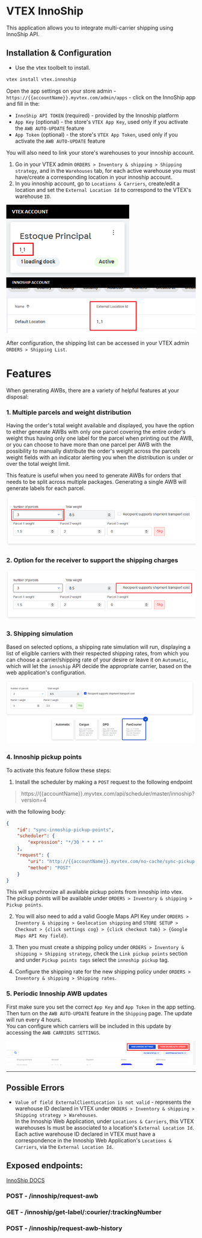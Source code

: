 # VTEX InnoShip

This application allows you to integrate multi-carrier shipping using InnoShip API.

## Installation & Configuration

- Use the vtex toolbelt to install.

```bash
vtex install vtex.innoship
```

Open the app settings on your store admin - `https://{{accountName}}.myvtex.com/admin/apps` - click on the InnoShip app and fill in the:
* `InnoShip API TOKEN` (required) - provided by the Innoship platform
* `App Key` (optional) - the store's `VTEX App Key`, used only if you activate the `AWB AUTO-UPDATE` feature
* `App Token` (optional) - the store's `VTEX App Token`, used only if you activate the `AWB AUTO-UPDATE` feature

You will also need to link your store's warehouses to your innoship account.

1. Go in your VTEX admin `ORDERS > Inventory & shipping > Shipping strategy`, and in the `Warehouses` tab, 
for each active warehouse you must have/create a corresponding location in your innoship account.
2. In you innoship account, go to `Locations & Carriers`, create/edit a location and set the `External Location Id` to
correspond to the VTEX's warehouse `ID`.

![p6](assets/p6.PNG) ![p7](assets/p7.PNG)

After configuration, the shipping list can be accessed in your VTEX admin `ORDERS > Shipping List`.

# Features

When generating AWBs, there are a variety of helpful features at your disposal:

### 1. Multiple parcels and weight distribution

Having the order's total weight available and displayed, you have the option to either generate AWBs with only one parcel
covering the entire order's weight thus having only one label for the parcel when printing out the AWB, or you can choose
to have more than one parcel per AWB with the possibility to manually distribute the order's weight across the parcels 
weight fields with an indicator alerting you when the distribution is under or over the total weight limit.

This feature is useful when you need to generate AWBs for orders that needs to be split across multiple packages. 
Generating a single AWB will generate labels for each parcel.

![p1](assets/p1.png)

### 2. Option for the receiver to support the shipping charges

![p2](assets/p2.png)

### 3. Shipping simulation

Based on selected options, a shipping rate simulation will run, displaying a list of eligible carriers with their respected
shipping rates, from which you can choose a carrier/shipping rate of your desire or leave it on `Automatic`, which will let the 
`innoship` API decide the appropriate carrier, based on the web application's configuration.

![p3](assets/p3.png)


### 4. Innoship pickup points

To activate this feature follow these steps:

1. Install the scheduler by making a `POST` request to the following endpoint
> https://{{accountName}}.myvtex.com/api/scheduler/master/innoship?version=4

with the following body:

```json
{    
    "id": "sync-innoship-pickup-points",
    "scheduler": {
        "expression": "*/30 * * * *" 
    },
    "request": {
        "uri": "http://{{accountName}}.myvtex.com/no-cache/sync-pickup-points",
        "method": "POST" 
    }
}
```

This will synchronize all available pickup points from innoship into vtex.<br>
The pickup points will be available under `ORDERS > Inventory & shipping > Pickup points`.

2. You will also need to add a valid Google Maps API Key under `ORDERS > Inventory & shipping > Geolocation shipping`
and `STORE SETUP > Checkout > {click settings cog} > {click checkout tab} > {Google Maps API Key field}`.


3. Then you must create a shipping policy under `ORDERS > Inventory & shipping > Shipping strategy`, check the `Link pickup points` section
and under `Pickup points tags` select the `innoship pickup` tag.
   

4. Configure the shipping rate for the new shipping policy under `ORDERS > Inventory & shipping > Shipping rates`.


### 5. Periodic Innoship AWB updates

First make sure you set the correct `App Key` and `App Token` in the app setting.<br>
Then turn on the `AWB AUTO-UPDATE` feature in the `Shipping` page.
The update will run every 4 hours.<br>
You can configure which carriers will be included in this update by accessing the `AWB CARRIERS SETTINGS`.

![p5](assets/p5.PNG)

<hr>

## Possible Errors

* `Value of field ExternalClientLocation is not valid` - represents the warehouse ID declared in VTEX 
  under `ORDERS > Inventory & shipping > Shipping strategy > Warehouses`.<br>
  In the Innoship Web Application, under `Locations & Carriers`, this VTEX warehouses Is must be associated to a 
  location's `External Location Id`.<br>
  Each active warehouse ID declared in VTEX must have a correspondence in the Innoship Web Application's `Locations & Carriers`,
  via the `External Location Id`.

## Exposed endpoints:

[InnoShip DOCS](https://docs.innoship.io/v1.0/innoship/api-documentation)

### POST - /innoship/request-awb

### GET - /innoship/get-label/:courier/:trackingNumber

### POST - /innoship/request-awb-history
